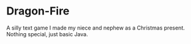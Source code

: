 # Dragon-Fire

A silly text game I made my niece and nephew as a Christmas present. Nothing special, just basic Java.
